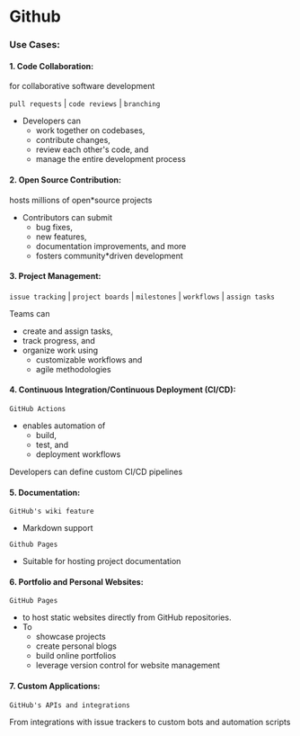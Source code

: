 # Github

### Use Cases:

#### 1. Code Collaboration:
for collaborative software development

`pull requests` | `code reviews` | `branching`

* Developers can 
  * work together on codebases,
  * contribute changes,
  * review each other's code, and
  * manage the entire development process


#### 2. Open Source Contribution:
hosts millions of open*source projects
* Contributors can submit 
  * bug fixes, 
  * new features,
  * documentation improvements, and more
  * fosters community*driven development

#### 3. Project Management:

`issue tracking` | `project boards` | `milestones` | `workflows` | `assign tasks`

Teams can
 * create and assign tasks, 
 * track progress, and 
 * organize work using 
   * customizable workflows and 
   * agile methodologies


#### 4. Continuous Integration/Continuous Deployment (CI/CD):
`GitHub Actions` 
* enables automation of
  * build,
  * test, and 
  * deployment workflows

Developers can define custom CI/CD pipelines

#### 5. Documentation:
`GitHub's wiki feature`
* Markdown support

`Github Pages`
* Suitable for hosting project documentation

#### 6. Portfolio and Personal Websites:
`GitHub Pages`
* to host static websites directly from GitHub repositories.
* To
  * showcase projects 
  * create personal blogs 
  * build online portfolios 
  * leverage version control for website management

#### 7. Custom Applications:
`GitHub's APIs and integrations`

From integrations with issue trackers to custom bots and automation scripts
